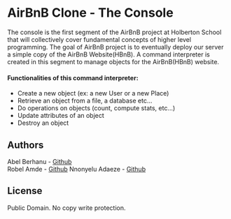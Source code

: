 # AirBnB Clone - The Console

The console is the first segment of the AirBnB project at Holberton School that will collectively cover fundamental concepts of higher level programming. The goal of AirBnB project is to eventually deploy our server a simple copy of the AirBnB Website(HBnB). A command interpreter is created in this segment to manage objects for the AirBnB(HBnB) website.

#### Functionalities of this command interpreter:

- Create a new object (ex: a new User or a new Place)
- Retrieve an object from a file, a database etc...
- Do operations on objects (count, compute stats, etc...)
- Update attributes of an object
- Destroy an object

## Authors

Abel Berhanu - [Github](https://github.com/abela12)  
Robel Amde - [Github](https://github.com/robel-ak)
Nnonyelu Adaeze - [Github](https://github.com/techsisada)


## License

Public Domain. No copy write protection.
